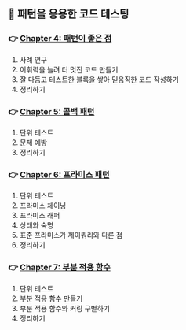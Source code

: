 ## 🦄 패턴을 응용한 코드 테스팅

### 👉 [Chapter 4: 패턴이 좋은 점](https://github.com/saseungmin/reading_books_record_repository/tree/master/summarize_books_in_markdown/%EC%9E%90%EB%B0%94%EC%8A%A4%ED%81%AC%EB%A6%BD%ED%8A%B8%20%ED%8C%A8%ED%84%B4%EA%B3%BC%20%ED%85%8C%EC%8A%A4%ED%8A%B8/Part%202/Chapter%204)
1. 사례 연구
2. 어휘력을 늘려 더 멋진 코드 만들기
3. 잘 다듬고 테스트한 블록을 쌓아 믿음직한 코드 작성하기
4. 정리하기

### 👉 [Chapter 5: 콜백 패턴](https://github.com/saseungmin/reading_books_record_repository/tree/master/summarize_books_in_markdown/%EC%9E%90%EB%B0%94%EC%8A%A4%ED%81%AC%EB%A6%BD%ED%8A%B8%20%ED%8C%A8%ED%84%B4%EA%B3%BC%20%ED%85%8C%EC%8A%A4%ED%8A%B8/Part%202/Chapter%205)
1. 단위 테스트
2. 문제 예방
3. 정리하기

### 👉 [Chapter 6: 프라미스 패턴](https://github.com/saseungmin/reading_books_record_repository/tree/master/summarize_books_in_markdown/%EC%9E%90%EB%B0%94%EC%8A%A4%ED%81%AC%EB%A6%BD%ED%8A%B8%20%ED%8C%A8%ED%84%B4%EA%B3%BC%20%ED%85%8C%EC%8A%A4%ED%8A%B8/Part%202/Chapter%206)
1. 단위 테스트
2. 프라미스 체이닝
3. 프라미스 래퍼
4. 상태와 숙명
5. 표준 프라미스가 제이쿼리와 다른 점
6. 정리하기

### 👉 [Chapter 7: 부분 적용 함수](https://github.com/saseungmin/reading_books_record_repository/tree/master/summarize_books_in_markdown/%EC%9E%90%EB%B0%94%EC%8A%A4%ED%81%AC%EB%A6%BD%ED%8A%B8%20%ED%8C%A8%ED%84%B4%EA%B3%BC%20%ED%85%8C%EC%8A%A4%ED%8A%B8/Part%202/Chapter%207)
1. 단위 테스트
2. 부분 적용 함수 만들기
3. 부분 적용 함수와 커링 구별하기
4. 정리하기
